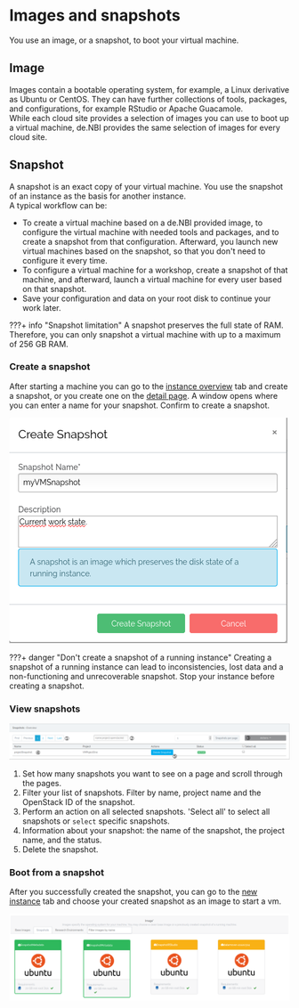 # Images and snapshots

You use an image, or a snapshot, to boot your virtual machine.

## Image

Images contain a bootable operating system, for example, a Linux derivative as Ubuntu or CentOS.
They can have further collections of tools, packages, and configurations, for example RStudio or Apache Guacamole.<br>
While each cloud site provides a selection of images you can use to boot up a virtual machine,
de.NBI provides the same selection of images for every cloud site.

## Snapshot

A snapshot is an exact copy of your virtual machine.
You use the snapshot of an instance as the basis for another instance.<br>
A typical workflow can be:

- To create a virtual machine based on a de.NBI provided image, to configure
  the virtual machine with needed tools and packages, and to create a snapshot from that configuration.
  Afterward, you launch new virtual machines based on the snapshot, so that you don't need to configure
  it every time.
- To configure a virtual machine for a workshop, create a snapshot of that machine, and afterward, launch a virtual 
  machine for every user based on that snapshot.
- Save your configuration and data on your root disk to continue your work later.

???+ info "Snapshot limitation"
    A snapshot preserves the full state of RAM. Therefore, you can only snapshot a virtual machine with up to a 
    maximum of 256 GB RAM.


### Create a snapshot

After starting a machine you can go to the [instance overview](instance_overview.md#9-action-on-one-machine) tab 
and create a snapshot, or you create one on the [detail page](instance_detail.md#general-information).
A window opens where you can enter a name for your snapshot. Confirm to create a snapshot.

![create snapshot](./img/snapshots/create_snapshot.png)

???+ danger "Don't create a snapshot of a running instance"
    Creating a snapshot of a running instance can lead to inconsistencies, lost data and a non-functioning and
    unrecoverable snapshot. 
    Stop your instance before creating a snapshot.

### View snapshots

![overview](./img/snapshots/overview.png)  

1. Set how many snapshots you want to see on a page and scroll through the pages.
2. Filter your list of snapshots. Filter by name, project name and the OpenStack ID of the snapshot.
3. Perform an action on all selected snapshots. 'Select all' to select all snapshots or `select` specific snapshots.
4. Information about your snapshot: the name of the snapshot, the project name, and the status.
5. Delete the snapshot.

### Boot from a snapshot

After you successfully created the snapshot, you can go to the [new instance](./create_instance.md#5-image-selection) 
tab and choose your created snapshot as an image to start a vm. 

![start_vm_from_snap](./img/snapshots/startsnap.png)
